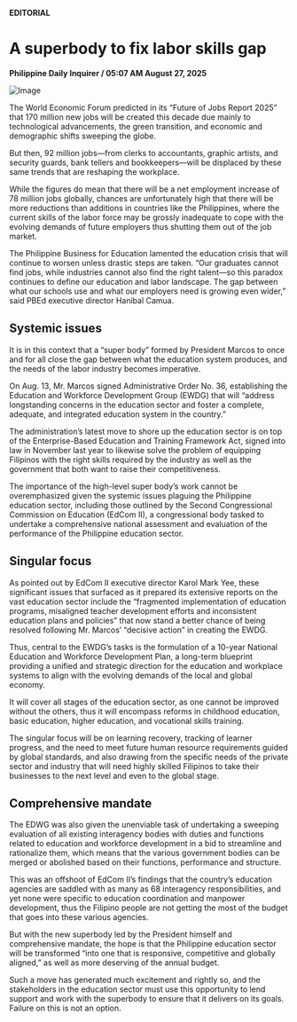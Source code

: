 **EDITORIAL**

# A superbody to fix labor skills gap

****Philippine Daily Inquirer / 05:07 AM August 27, 2025****

![Image](https://raw.githubusercontent.com/github-jl14/scrapy_api/refs/heads/main/images/editorial08272025.png)

The World Economic Forum predicted in its “Future of Jobs Report 2025” that 170 million new jobs will be created this decade due mainly to technological advancements, the green transition, and economic and demographic shifts sweeping the globe.

But then, 92 million jobs—from clerks to accountants, graphic artists, and security guards, bank tellers and bookkeepers—will be displaced by these same trends that are reshaping the workplace.

While the figures do mean that there will be a net employment increase of 78 million jobs globally, chances are unfortunately high that there will be more reductions than additions in countries like the Philippines, where the current skills of the labor force may be grossly inadequate to cope with the evolving demands of future employers thus shutting them out of the job market.

The Philippine Business for Education lamented the education crisis that will continue to worsen unless drastic steps are taken. “Our graduates cannot find jobs, while industries cannot also find the right talent—so this paradox continues to define our education and labor landscape. The gap between what our schools use and what our employers need is growing even wider,” said PBEd executive director Hanibal Camua.

## Systemic issues

It is in this context that a “super body” formed by President Marcos to once and for all close the gap between what the education system produces, and the needs of the labor industry becomes imperative.

On Aug. 13, Mr. Marcos signed Administrative Order No. 36, establishing the Education and Workforce Development Group (EWDG) that will “address longstanding concerns in the education sector and foster a complete, adequate, and integrated education system in the country.”

The administration’s latest move to shore up the education sector is on top of the Enterprise-Based Education and Training Framework Act, signed into law in November last year to likewise solve the problem of equipping Filipinos with the right skills required by the industry as well as the government that both want to raise their competitiveness.

The importance of the high-level super body’s work cannot be overemphasized given the systemic issues plaguing the Philippine education sector, including those outlined by the Second Congressional Commission on Education (EdCom II), a congressional body tasked to undertake a comprehensive national assessment and evaluation of the performance of the Philippine education sector.

## Singular focus

As pointed out by EdCom II executive director Karol Mark Yee, these significant issues that surfaced as it prepared its extensive reports on the vast education sector include the “fragmented implementation of education programs, misaligned teacher development efforts and inconsistent education plans and policies” that now stand a better chance of being resolved following Mr. Marcos’ “decisive action” in creating the EWDG.

Thus, central to the EWDG’s tasks is the formulation of a 10-year National Education and Workforce Development Plan, a long-term blueprint providing a unified and strategic direction for the education and workplace systems to align with the evolving demands of the local and global economy.

It will cover all stages of the education sector, as one cannot be improved without the others, thus it will encompass reforms in childhood education, basic education, higher education, and vocational skills training.

The singular focus will be on learning recovery, tracking of learner progress, and the need to meet future human resource requirements guided by global standards, and also drawing from the specific needs of the private sector and industry that will need highly skilled Filipinos to take their businesses to the next level and even to the global stage.

## Comprehensive mandate

The EDWG was also given the unenviable task of undertaking a sweeping evaluation of all existing interagency bodies with duties and functions related to education and workforce development in a bid to streamline and rationalize them, which means that the various government bodies can be merged or abolished based on their functions, performance and structure.

This was an offshoot of EdCom II’s findings that the country’s education agencies are saddled with as many as 68 interagency responsibilities, and yet none were specific to education coordination and manpower development, thus the Filipino people are not getting the most of the budget that goes into these various agencies.

But with the new superbody led by the President himself and comprehensive mandate, the hope is that the Philippine education sector will be transformed “into one that is responsive, competitive and globally aligned,” as well as more deserving of the annual budget.

Such a move has generated much excitement and rightly so, and the stakeholders in the education sector must use this opportunity to lend support and work with the superbody to ensure that it delivers on its goals. Failure on this is not an option.